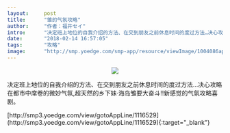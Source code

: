 ```yaml
---
layout:     post
title:      "雏的气氛攻略"
author:     "作者：福井セイ"
intro:      "决定班上地位的自我介绍的方法、在交到朋友之前休息时间的度过方法…决心攻略在都市中席卷的微妙气氛,超天然的乡下妹·海岛雏要大奋斗!!新感觉的气氛攻略喜剧。"
date:       "2018-02-14 16:57:05"
tags:       "攻略"
image:      "http://smp.yoedge.com/smp-app/resource/viewImage/1004086appline.png"
---
```

<div style="text-align: center">
<p><img src="http://smp.yoedge.com/smp-app/resource/viewImage/1004086appline.png"/></p>
</div>
<p class="post-meta">
<span>决定班上地位的自我介绍的方法、在交到朋友之前休息时间的度过方法…决心攻略在都市中席卷的微妙气氛,超天然的乡下妹·海岛雏要大奋斗!!新感觉的气氛攻略喜剧。</span>
</p>
[http://smp3.yoedge.com/view/gotoAppLine/1116529](http://smp3.yoedge.com/view/gotoAppLine/1116529){:target="_blank"}


